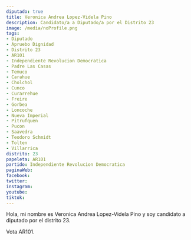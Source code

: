 ```yaml
---
diputado: true
title: Veronica Andrea Lopez-Videla Pino
description: Candidato/a a Diputado/a por el Distrito 23
image: /media/noProfile.png
tags:
- Diputado
- Apruebo Dignidad
- Distrito 23
- AR101
- Independiente Revolucion Democratica
- Padre Las Casas
- Temuco
- Carahue
- Cholchol
- Cunco
- Curarrehue
- Freire
- Gorbea
- Loncoche
- Nueva Imperial
- Pitrufquen
- Pucon
- Saavedra
- Teodoro Schmidt
- Tolten
- Villarrica
distrito: 23
papeleta: AR101
partido: Independiente Revolucion Democratica
paginaWeb:
facebook:
twitter:
instagram:
youtube:
tiktok:
---
```

Hola, mi nombre es Veronica Andrea Lopez-Videla Pino y soy candidato a diputado por el distrito 23.

Vota AR101.